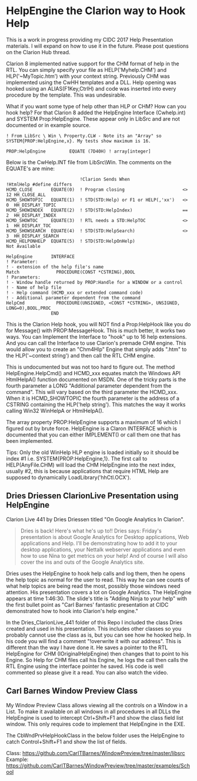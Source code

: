 # HelpEngine the Clarion way to Hook Help

This is a work in progress providing my CIDC 2017 Help Presentation materials. I will expand on how to use it in the future. Please post questions on the Clarion Hub thread.

Clarion 8 implemented native support for the CHM format of help in the RTL. You can simply specify your file as HELP('Myhelp.CHM') and HLP('~MyTopic.htm') with your context string. Previously CHM was implemented using the CwHH templates and a DLL. Help opening was hooked using an ALIAS(F1Key,CtrlH) and code was inserted into every procedure by the template. This was undesirable.

What if you want some type of help other than HLP or CHM? How can you hook help? For that Clarion 8 added the HelpEngine Interface (Cwhelp.int) and SYSTEM Prop:HelpEngine. These appear only in LibSrc and are not documented or in example source.

```Clarion
! From LibSrc \ Win \ Property.CLW - Note its an "Array" so SYSTEM{PROP:HelpEngine,x}. My tests show maximum is 16.

PROP:HelpEngine         EQUATE (7D40H) ! array[integer]
```

Below is the CwHelp.INT file from LibSrc\Win\. The comments on the EQUATE's are mine:

```Clarion
                            !Clarion Sends When                   !HtmlHelp #define differs
HCMD_CLOSE       EQUATE(0)  ! Program closing                      <> 12 HH_CLOSE_ALL
HCMD_SHOWTOPIC   EQUATE(1)  ! STD(STD:Help) or F1 or HELP(,'xx')   <> 0  HH_DISPLAY_TOPIC
HCMD_SHOWINDEX   EQUATE(2)  ! STD(STD:HelpIndex)                   == 2  HH_DISPLAY_INDEX
HCMD_SHOWTOC     EQUATE(3)  ! RTL needs a STD:HelpTOC              <> 1  HH_DISPLAY_TOC
HCMD_SHOWSEARCH  EQUATE(4)  ! STD(STD:HelpSearch)                  <> 3  HH_DISPLAY_SEARCH
HCMD_HELPONHELP  EQUATE(5)  ! STD(STD:HelpOnHelp)                        Not Available

HelpEngine       INTERFACE
! Parameter:
! - extension of the help file's name
Match              PROCEDURE(CONST *CSTRING),BOOL
! Parameters:
! - Window handle returned by PROP:Handle for a WINDOW or a control
! - Name of help file
! - Help command (HCMD_xxx or extended command code)
! - Additional parameter dependent from the command
HelpCmd            PROCEDURE(UNSIGNED, <CONST *CSTRING>, UNSIGNED, LONG=0),BOOL,PROC
                 END

```

This is the Clarion Help hook, you will NOT find a Prop:HelpHook like you do for Message() with PROP:MessageHook. This is much better, it works two ways. You can Implement the Interface to "hook" up to 16 help extensions. And you can call the Interface to use Clarion's premade CHM engine. This would allow you to create an "Chm4Hlp" Engine that simply adds ".htm" to the HLP('~context string') and then call the RTL CHM engine.

This is undocumented but was not too hard to figure out. The method HelpEngine.HelpCmd() and HCMD_xxx equates match the Windows API HtmlHelpA() function documented on MSDN. One of the tricky parts is the fourth parameter a LONG "Additional parameter dependent from the command". This will vary based on the third parameter the HCMD_xxx. When it is HCMD_SHOWTOPIC the fourth parameter is the address of a CSTRING containing the HLP('help string'). This matches the way it works calling Win32 WinHelpA or HtmlHelpA().

The array property PROP:HelpEngine supports a maximum of 16 which I figured out by brute force. HelpEngine is a Claron INTERFACE which is documented that you can either IMPLEMENT() or call them one that has been implemented.

Tips: Only the old WinHelp HLP engine is loaded initially so it should be index #1 i.e. SYSTEM{PROP:HelpEngine,1}. The first call to HELP(AnyFile.CHM) will load the CHM HelpEngine into the next index, usually #2, this is because applications that require HTML Help are supposed to dynamically LoadLibrary('hhCtl.OCX').

## Dries Driessen ClarionLive Presentation using HelpEngine

Clarion Live 441 by Dries Driessen titled "On Google Analytics In Clarion".

> Dries is back! Here's what he's up to!! Dries says: Friday's presentation is about Google Analytics for Desktop applications, Web applications and Help. I'll be demonstrating how to add it to your desktop applications, your Nettalk webserver applications and even how to use Nina to get metrics on your help! And of course I will also cover the ins and outs of the Google Analytics site.

Dries uses the HelpEngine to hook help calls and log them, then he opens the help topic as normal for the user to read. This way he can see counts of what help topics are being read the most, possibly those windows need attention. His presentation covers a lot on Google Analytics. The HelpEngine appears at time 1:46:30. The slide's title is "Adding Ninja to your help" with the first bullet point as "Carl Barnes' fantastic presentation at CIDC demonstrated how to hook into Clarion's help engine."

In the Dries_ClarionLive_441 folder of this Repo I included the class Dries created and used in his presentation. This includes other classes so you probably cannot use the class as is, but you can see how he hooked help. In his code you will find a comment "!overwrite it with our address". This is different than the way I have done it. He saves a pointer to the RTL HelpEngine for CHM (IOriginalHelpEngine) then changes that to point to his Engine. So Help for CHM files call his Engine, he logs the call then calls the RTL Engine using the interface pointer he saved. His code is well commented so please give it a read. You can also watch the video.

## Carl Barnes Window Preview Class

My Window Preview Class allows viewing all the controls on a Window in a List. To make it available on all windows in all procedures in all DLLs the HelpEngine is used to intercept Ctrl+Shift+F1 and show the class field list window. This only requires code to implement that HelpEngine in the EXE.

The CbWndPrvHelpHookClass in the below folder uses the HelpEngine to catch
Control+Shift+F1 and show the list of fields.

Class: https://github.com/CarlTBarnes/WindowPreview/tree/master/libsrc
Example: https://github.com/CarlTBarnes/WindowPreview/tree/master/examples/School
